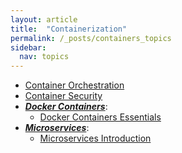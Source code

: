 ```yaml
---
layout: article
title:  "Containerization"
permalink: /_posts/containers_topics
sidebar:
  nav: topics
---
```


- [Container Orchestration](/_posts/containers/container_orchestration)
- [Container Security](/_posts/containers/container_security)
- __*<u>Docker Containers</u>*__:
  - [Docker Containers Essentials](/_post/devops/containers/docker-container-essentials)
- __*<u>Microservices</u>*__:
  - [Microservices Introduction](/_posts/system_design_architecture/microservices)

